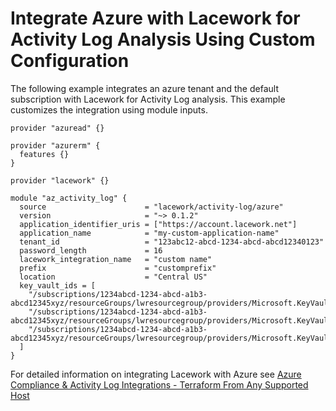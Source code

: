 # Integrate Azure with Lacework for Activity Log Analysis Using Custom Configuration
The following example integrates an azure tenant and the default subscription with Lacework for Activity Log analysis. This example customizes the integration using module inputs.

```hcl
provider "azuread" {}

provider "azurerm" {
  features {}
}

provider "lacework" {}

module "az_activity_log" {
  source                      = "lacework/activity-log/azure"
  version                     = "~> 0.1.2"
  application_identifier_uris = ["https://account.lacework.net"]
  application_name            = "my-custom-application-name"
  tenant_id                   = "123abc12-abcd-1234-abcd-abcd12340123"
  password_length             = 16
  lacework_integration_name   = "custom name"
  prefix                      = "customprefix"
  location                    = "Central US"
  key_vault_ids = [
    "/subscriptions/1234abcd-1234-abcd-a1b3-abcd12345xyz/resourceGroups/lwresourcegroup/providers/Microsoft.KeyVault/vaults/keyvault1",
    "/subscriptions/1234abcd-1234-abcd-a1b3-abcd12345xyz/resourceGroups/lwresourcegroup/providers/Microsoft.KeyVault/vaults/keyvault2",
    "/subscriptions/1234abcd-1234-abcd-a1b3-abcd12345xyz/resourceGroups/lwresourcegroup/providers/Microsoft.KeyVault/vaults/keyvault3"
  ]
}
```

For detailed information on integrating Lacework with Azure see [Azure Compliance & Activity Log Integrations - Terraform From Any Supported Host](https://support.lacework.com/hc/en-us/articles/360058966313-Azure-Compliance-Activity-Log-Integrations-Terraform-From-Any-Supported-Host)
